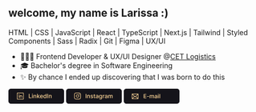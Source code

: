 ## welcome, my name is Larissa :)
HTML | CSS | JavaScript | React | TypeScript | Next.js | Tailwind | Styled Components | Sass | Radix | Git | Figma |
UX/UI

- 👩🏻‍💻 Frontend Developer & UX/UI Designer @[CET Logistics](https://www.cet-logistics.com/)
- 🎓 Bachelor's degree in Software Engineering
- ✨ By chance I ended up discovering that I was born to do this

<div style="display: inline_block">
  <a href="https://www.linkedin.com/in/larisn/"><img src="https://github.com/larisn/larisn/blob/main/icons/Frame 18.png" target="_blank"></a>
  <a href="https://www.instagram.com/larisn.code/"><img src="https://github.com/larisn/larisn/blob/main/icons/Frame 17.png" target="_blank"></a>
  <a href="mailto:larisn@outlook.com.br"><img src="https://github.com/larisn/larisn/blob/main/icons/Frame 19.png" target="_blank"></a>
</div>
